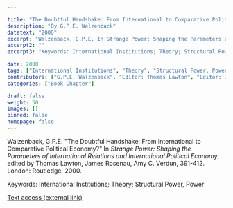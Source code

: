 ```yaml
---

title: "The Doubtful Handshake: From International to Comparative Political Economy?"
description: "By G.P.E. Walzenback"
datetext: "2000"
excerpt: "Walzenback, G.P.E. In Strange Power: Shaping the Parameters of International Relations and International Political Economy, edited by Thomas Lawton, James Rosenau, Amy C. Verdun, 391-412. London: Routledge, 2000."
excerpt2: ""
excerpt3: "Keywords: International Institutions; Theory; Structural Power, Power"

date: 2000
tags: ["International Institutions", "Theory", "Structural Power, Power", "Strange-Influenced Works", "2000's"]
contributors: ["G.P.E. Walzenback", "Editor: Thomas Lawton", "Editor: James Rosenau", "Editor: Amy C. Verdun"]
categories: ["Book Chapter"]

draft: false
weight: 50
images: []
pinned: false
homepage: false
---
```


Walzenback, G.P.E. "The Doubtful Handshake: From International to Comparative Political Economy?" In *Strange Power: Shaping the Parameters of International Relations and International Political Economy*, edited by Thomas Lawton, James Rosenau, Amy C. Verdun, 391-412. London: Routledge, 2000.

Keywords: International Institutions; Theory; Structural Power, Power

[Text access (external link)](https://www.worldcat.org/title/1022846081)
